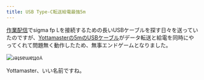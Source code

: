 ```yaml
---
title: USB Type-C転送給電最強5m
---
```

[作業配信](https://www.youtube.com/c/r7kamura)でsigma fp Lを接続するための長いUSBケーブルを探す日々を送っていたのですが、[Yottamasterの5mのUSBケーブル](https://www.amazon.co.jp/dp/B09Y1BY75P)がデータ転送と給電を同時にやってくれて問題無く動作したため、無事エンドゲームとなりました。

![](https://lh5.googleusercontent.com/WJOnCvOa_PF3PrVltdENiwfprNmUQF7DH4UUs5jED9y4xWuYTeEex3ORLlpSv7rAjXOtYzGCCsytfa1pefMBG0ene5LTJnI2O6Q4iaBM4q0fbSAOKx2quJPxGia_wOCV8t9bjhwhGk1WyyWOn-qusdo "ɹǝʇsɐɯɐʇʇo⅄")

Yottamaster、いい名前ですね。
